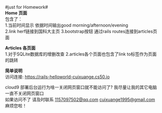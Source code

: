 #just for Homework#   
**Home 页面**   
包含了：  
    1.当前时间显示 依据时间输出good morning/afternoon/evening   
    2.link herf链接到国科大主页
    3.bootstrap按钮 通过rails routes连接到articles页面  
    
**Articles 各页面**  
    1.对于SQLite数据库的增删改查
    2.articles各个页面也包含了link to标签作为页面的跳转


**简单说明**   
访问连接:  https://rails-helloworld-cuixuange.cs50.io  

cloud9 部署后台运行为啥一关闭网页窗口就不能访问了?  我尽量让我的其它电脑一直不关闭网页窗口    
如果访问不了 请及时联系 1157097502@qq.com  cuixuange1995@gmail.com  
麻烦您啦！   
